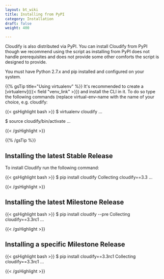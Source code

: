 ```yaml
---
layout: bt_wiki
title: Installing from PyPI
category: Installation
draft: false
weight: 400

---
```


Cloudify is also distributed via PyPI. You can install Cloudify from PyPI though we recommend using the script as installing from PyPI does not handle prerequisites and does not provide some other comforts the script is designed to provide.

You must have Python 2.7.x and pip installed and configured on your system.

{{% gsTip title="Using virtualenv" %}}
It's recommended to create a [virtualenv]({{< field "venv_link" >}}) and install the CLI in it. To do so type the following commands (replace virtual-env-name with the name of your choice, e.g. cloudify:

{{< gsHighlight  bash  >}}
$ virtualenv cloudify
...

$ source cloudify/bin/activate
...

{{< /gsHighlight >}}

{{% /gsTip %}}

## Installing the latest Stable Release

To install Cloudify run the following command:

{{< gsHighlight  bash  >}}
$ pip install cloudify
Collecting cloudify==3.3
...

{{< /gsHighlight >}}

## Installing the latest Milestone Release

{{< gsHighlight  bash  >}}
$ pip install cloudify --pre
Collecting cloudify==3.3rc1
...

{{< /gsHighlight >}}

## Installing a specific Milestone Release

{{< gsHighlight  bash  >}}
$ pip install cloudify==3.3rc1
Collecting cloudify==3.3rc1
...

{{< /gsHighlight >}}

